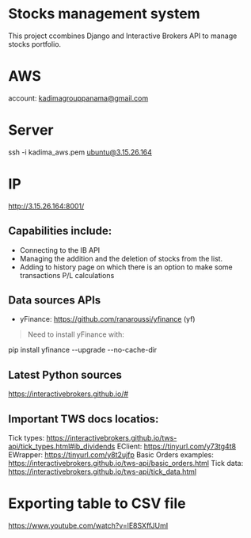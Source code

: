 # Stocks management system
This project ccombines Django and Interactive Brokers API to manage stocks portfolio.

# AWS
account: kadimagrouppanama@gmail.com

# Server
ssh -i kadima_aws.pem ubuntu@3.15.26.164

# IP
http://3.15.26.164:8001/

## Capabilities include: 
* Connecting to the IB API
* Managing the addition and the deletion of stocks from the list.
* Adding to history page on which there is an option to make some transactions P/L calculations

## Data sources APIs
* yFinance: https://github.com/ranaroussi/yfinance (yf)
> Need to install yFinance with: 

pip install yfinance --upgrade --no-cache-dir


## Latest Python sources 
https://interactivebrokers.github.io/#

## Important TWS docs locatios:
Tick types: https://interactivebrokers.github.io/tws-api/tick_types.html#ib_dividends
EClient: https://tinyurl.com/y73tg4t8
EWrapper: https://tinyurl.com/y8t2ujfp
Basic Orders examples: https://interactivebrokers.github.io/tws-api/basic_orders.html 
Tick data: https://interactivebrokers.github.io/tws-api/tick_data.html

# Exporting table to CSV file
https://www.youtube.com/watch?v=lE8SXffJUmI
